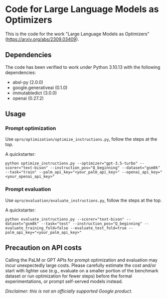 # Code for Large Language Models as Optimizers

This is the code for the work "Large Language
Models as Optimizers" (https://arxiv.org/abs/2309.03409).

## Dependencies

The code has been verified to work under Python 3.10.13 with the following dependencies:

- absl-py (2.0.0)
- google.generativeai (0.1.0)
- immutabledict (3.0.0)
- openai (0.27.2)

## Usage

### Prompt optimization 
Use `opro/optimization/optimize_instructions.py`, follow the steps at the top. 

A quickstarter:

`
python optimize_instructions.py --optimizer="gpt-3.5-turbo" --scorer="text-bison"
--instruction_pos="Q_beginning" --dataset="gsm8k" --task="train" --palm_api_key="<your_palm_api_key>" --openai_api_key="<your_openai_api_key>"
`

### Prompt evaluation
Use `opro/evaluation/evaluate_instructions.py`, follow the steps at the top.

A quickstarter:

`
python evaluate_instructions.py --scorer="text-bison" --dataset="gsm8k" --task="test" --instruction_pos="Q_beginning" --evaluate_training_fold=false --evaluate_test_fold=true --palm_api_key="<your_palm_api_key>"
`

## Precaution on API costs

Calling the PaLM or GPT APIs for prompt optimization and evaluation may incur unexpectedly large costs. Please carefully estimate the cost and/or start with lighter use (e.g., evaluate on a smaller portion of the benchmark dataset or run optimization for fewer steps) before the formal experimentations, or prompt self-served models instead.


*Disclaimer: this is not an officially supported Google product.*
